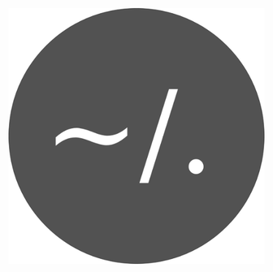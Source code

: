 <p align="center">
  <a target="_blank" rel="noopener noreferrer">
    <img src="docs/dotfiles.png" alt="dotfiles logo">
  </a>
</p>
